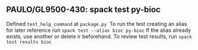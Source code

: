 ## PAULO/GL9500-430: spack test py-bioc

Defined `test_help_command` at `package.py` 
To run the test creating an alias for later reference run 
```spack test --alias bioc py-bioc```
If the alias already exists, use another or delete ir beforehand.
To review test results, run 
```spack test results bioc```
